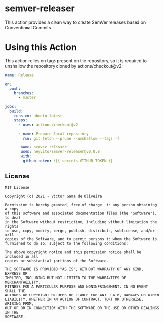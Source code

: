 # semver-releaser

This action provides a clean way to create SemVer 
releases based on Conventional Commits.

# Using this Action

This action relies on tags present on the repository, 
so it is required to unshallow the repository cloned by 
actions/checkout@v2:

```yaml
name: Release

on:
  push:
    branches:
      - master

jobs:
  build:
    runs-on: ubuntu-latest
    steps:
      - uses: actions/checkout@v2

      - name: Prepare local repository
        run: git fetch --prune --unshallow --tags -f

     - name: semver-releaser
       uses: heyvito/semver-releaser@v0.0.8
       with:
        github-token: ${{ secrets.GITHUB_TOKEN }}
```

## License

```
MIT License

Copyright (c) 2021 - Victor Gama de Oliveira

Permission is hereby granted, free of charge, to any person obtaining a copy
of this software and associated documentation files (the "Software"), to deal
in the Software without restriction, including without limitation the rights
to use, copy, modify, merge, publish, distribute, sublicense, and/or sell
copies of the Software, and to permit persons to whom the Software is
furnished to do so, subject to the following conditions:

The above copyright notice and this permission notice shall be included in all
copies or substantial portions of the Software.

THE SOFTWARE IS PROVIDED "AS IS", WITHOUT WARRANTY OF ANY KIND, EXPRESS OR
IMPLIED, INCLUDING BUT NOT LIMITED TO THE WARRANTIES OF MERCHANTABILITY,
FITNESS FOR A PARTICULAR PURPOSE AND NONINFRINGEMENT. IN NO EVENT SHALL THE
AUTHORS OR COPYRIGHT HOLDERS BE LIABLE FOR ANY CLAIM, DAMAGES OR OTHER
LIABILITY, WHETHER IN AN ACTION OF CONTRACT, TORT OR OTHERWISE, ARISING FROM,
OUT OF OR IN CONNECTION WITH THE SOFTWARE OR THE USE OR OTHER DEALINGS IN THE
SOFTWARE.
```
